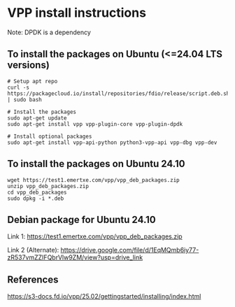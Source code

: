 # VPP install instructions

Note: DPDK is a dependency

## To install the packages on Ubuntu (<=24.04 LTS versions)
```
# Setup apt repo
curl -s https://packagecloud.io/install/repositories/fdio/release/script.deb.sh | sudo bash
```

```
# Install the packages
sudo apt-get update
sudo apt-get install vpp vpp-plugin-core vpp-plugin-dpdk
```

```
# Install optional packages
sudo apt-get install vpp-api-python python3-vpp-api vpp-dbg vpp-dev
```

## To install the packages on Ubuntu 24.10
```
wget https://test1.emertxe.com/vpp/vpp_deb_packages.zip
unzip vpp_deb_packages.zip
cd vpp_deb_packages
sudo dpkg -i *.deb
```

## Debian package for Ubuntu 24.10

Link 1: https://test1.emertxe.com/vpp/vpp_deb_packages.zip

Link 2 (Alternate): https://drive.google.com/file/d/1EqMQmb6iy77-zR537vmZZIFQbrVlw9ZM/view?usp=drive_link

## References
https://s3-docs.fd.io/vpp/25.02/gettingstarted/installing/index.html

